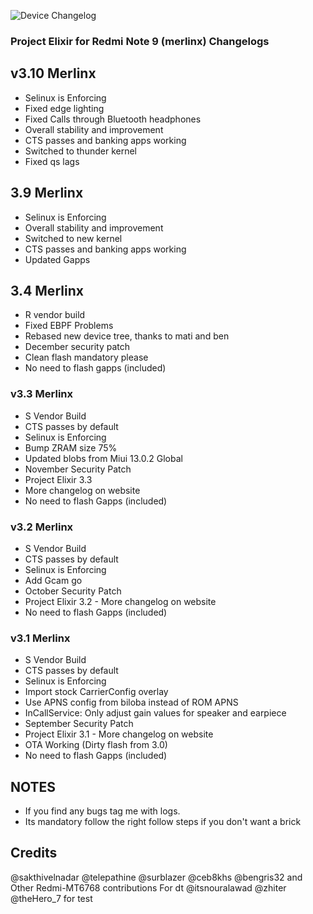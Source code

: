 ![Device Changelog](https://i.imgur.com/C0Wcdr5.png)
### Project Elixir for Redmi Note 9 (merlinx) Changelogs

## v3.10 Merlinx

- Selinux is Enforcing
- Fixed edge lighting
- Fixed Calls through Bluetooth     headphones
- Overall stability and improvement
- CTS passes and banking apps working
- Switched to thunder kernel
- Fixed qs lags


## 3.9 Merlinx

- Selinux is Enforcing
- Overall stability and improvement
- Switched to new kernel 
- CTS passes and banking apps working
- Updated Gapps 


## 3.4 Merlinx

- R vendor build
- Fixed EBPF Problems
- Rebased new device tree, thanks to mati and ben
- December security patch
- Clean flash mandatory please
- No need to flash gapps (included)

### v3.3 Merlinx

- S Vendor Build
- CTS passes by default
- Selinux is Enforcing
- Bump ZRAM size 75%
- Updated blobs from Miui 13.0.2 Global
- November Security Patch 
- Project Elixir 3.3 
- More changelog on website
- No need to flash Gapps (included)

### v3.2 Merlinx

- S Vendor Build
- CTS passes by default
- Selinux is Enforcing
- Add Gcam go 
- October Security Patch 
- Project Elixir 3.2 - More changelog on website
- No need to flash Gapps (included)

### v3.1 Merlinx
- S Vendor Build
- CTS passes by default
- Selinux is Enforcing
- Import stock CarrierConfig overlay 
- Use APNS config from biloba instead of ROM APNS 
- InCallService: Only adjust gain values for speaker and earpiece   
- September Security Patch 
- Project Elixir 3.1 - More changelog on website
- OTA Working (Dirty flash from 3.0)
- No need to flash Gapps (included)

## NOTES 
- If you find any bugs tag me with logs.
- Its mandatory follow the right follow steps if you don't want a brick

## Credits
@sakthivelnadar @telepathine @surblazer  @ceb8khs @bengris32 and Other Redmi-MT6768 contributions  For dt
@itsnouralawad @zhiter @theHero_7 for test

